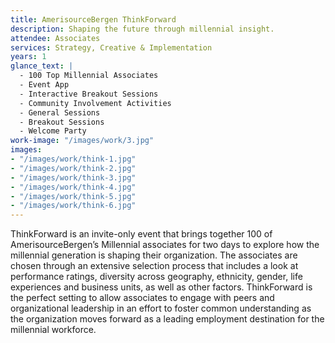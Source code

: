 ```yaml
---
title: AmerisourceBergen ThinkForward
description: Shaping the future through millennial insight.
attendee: Associates
services: Strategy, Creative & Implementation
years: 1
glance_text: |
  - 100 Top Millennial Associates
  - Event App
  - Interactive Breakout Sessions
  - Community Involvement Activities
  - General Sessions
  - Breakout Sessions
  - Welcome Party
work-image: "/images/work/3.jpg"
images:
- "/images/work/think-1.jpg"
- "/images/work/think-2.jpg"
- "/images/work/think-3.jpg"
- "/images/work/think-4.jpg"
- "/images/work/think-5.jpg"
- "/images/work/think-6.jpg"
---
```


ThinkForward is an invite-only event that brings together 100 of AmerisourceBergen’s Millennial associates for two days to explore how the millennial generation is shaping their organization. The associates are chosen through an extensive selection process that includes a look at performance ratings, diversity across geography, ethnicity, gender, life experiences and business units, as well as other factors. ThinkForward is the perfect setting to allow associates to engage with peers and organizational leadership in an effort to foster common understanding as the organization moves forward as a leading employment destination for the millennial workforce.
